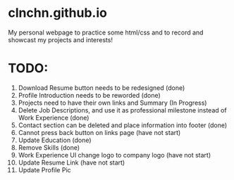 # clnchn.github.io

My personal webpage to practice some html/css and to record and showcast my projects and interests!

# TODO: 
1. Download Resume button needs to be redesigned (done)
2. Profile Introduction needs to be reworded  (done)
3. Projects need to have their own links and Summary (In Progress)
4. Delete Job Descriptions, and use it as professional milestone instead of Work Experience (done)
5. Contact section can be deleted and place information into footer (done)
6. Cannot press back button on links page (have not start)
7. Update Education (done)
8. Remove Skills (done)
9. Work Experience UI change logo to company logo (have not start)
10. Update Resume Link (have not start)
11. Update Profile Pic
